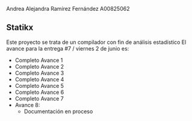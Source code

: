 Andrea Alejandra Ramírez Fernández
A00825062

## Statikx

Este proyecto se trata de un compilador con fin de análisis estadístico
El avance para la entrega #7 / viernes 2 de junio es:
- Completo Avance 1
- Completo Avance 2
- Completo Avance 3
- Completo Avance 4
- Completo Avance 5
- Completo Avance 6
- Completo Avance 7
- Avance 8:
    - Documentación en proceso